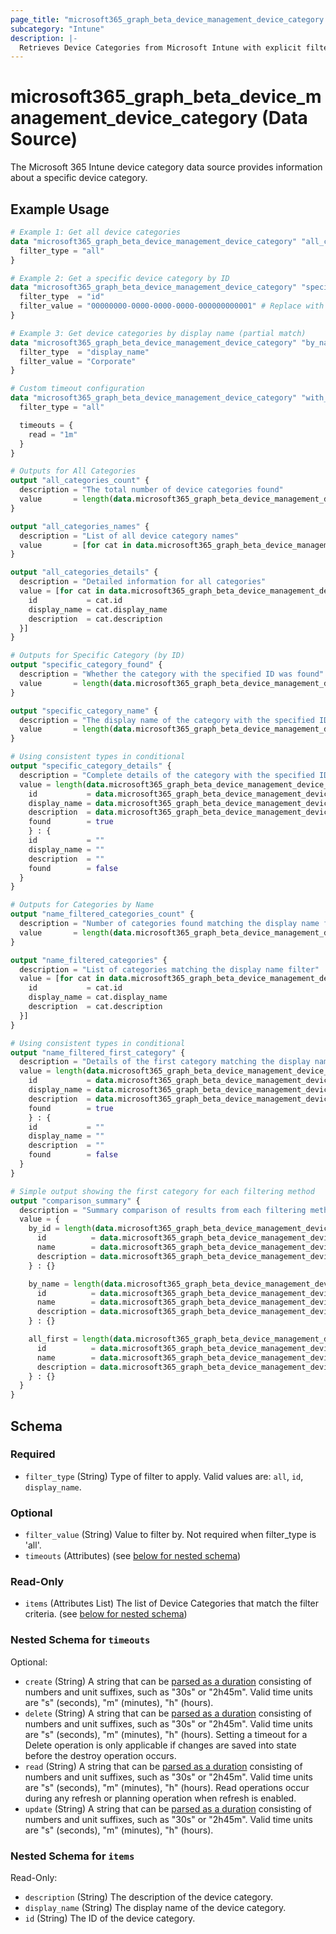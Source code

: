 ```yaml
---
page_title: "microsoft365_graph_beta_device_management_device_category Data Source - microsoft365"
subcategory: "Intune"
description: |-
  Retrieves Device Categories from Microsoft Intune with explicit filtering options.
---
```


# microsoft365_graph_beta_device_management_device_category (Data Source)

The Microsoft 365 Intune device category data source provides information about a specific device category.

## Example Usage

```terraform
# Example 1: Get all device categories
data "microsoft365_graph_beta_device_management_device_category" "all_categories" {
  filter_type = "all"
}

# Example 2: Get a specific device category by ID
data "microsoft365_graph_beta_device_management_device_category" "specific_category" {
  filter_type  = "id"
  filter_value = "00000000-0000-0000-0000-000000000001" # Replace with actual ID
}

# Example 3: Get device categories by display name (partial match)
data "microsoft365_graph_beta_device_management_device_category" "by_name" {
  filter_type  = "display_name"
  filter_value = "Corporate"
}

# Custom timeout configuration
data "microsoft365_graph_beta_device_management_device_category" "with_timeout" {
  filter_type = "all"

  timeouts = {
    read = "1m"
  }
}

# Outputs for All Categories
output "all_categories_count" {
  description = "The total number of device categories found"
  value       = length(data.microsoft365_graph_beta_device_management_device_category.all_categories.items)
}

output "all_categories_names" {
  description = "List of all device category names"
  value       = [for cat in data.microsoft365_graph_beta_device_management_device_category.all_categories.items : cat.display_name]
}

output "all_categories_details" {
  description = "Detailed information for all categories"
  value = [for cat in data.microsoft365_graph_beta_device_management_device_category.all_categories.items : {
    id           = cat.id
    display_name = cat.display_name
    description  = cat.description
  }]
}

# Outputs for Specific Category (by ID)
output "specific_category_found" {
  description = "Whether the category with the specified ID was found"
  value       = length(data.microsoft365_graph_beta_device_management_device_category.specific_category.items) > 0
}

output "specific_category_name" {
  description = "The display name of the category with the specified ID"
  value       = length(data.microsoft365_graph_beta_device_management_device_category.specific_category.items) > 0 ? data.microsoft365_graph_beta_device_management_device_category.specific_category.items[0].display_name : ""
}

# Using consistent types in conditional
output "specific_category_details" {
  description = "Complete details of the category with the specified ID"
  value = length(data.microsoft365_graph_beta_device_management_device_category.specific_category.items) > 0 ? {
    id           = data.microsoft365_graph_beta_device_management_device_category.specific_category.items[0].id
    display_name = data.microsoft365_graph_beta_device_management_device_category.specific_category.items[0].display_name
    description  = data.microsoft365_graph_beta_device_management_device_category.specific_category.items[0].description
    found        = true
    } : {
    id           = ""
    display_name = ""
    description  = ""
    found        = false
  }
}

# Outputs for Categories by Name
output "name_filtered_categories_count" {
  description = "Number of categories found matching the display name filter"
  value       = length(data.microsoft365_graph_beta_device_management_device_category.by_name.items)
}

output "name_filtered_categories" {
  description = "List of categories matching the display name filter"
  value = [for cat in data.microsoft365_graph_beta_device_management_device_category.by_name.items : {
    id           = cat.id
    display_name = cat.display_name
    description  = cat.description
  }]
}

# Using consistent types in conditional
output "name_filtered_first_category" {
  description = "Details of the first category matching the display name filter (if any)"
  value = length(data.microsoft365_graph_beta_device_management_device_category.by_name.items) > 0 ? {
    id           = data.microsoft365_graph_beta_device_management_device_category.by_name.items[0].id
    display_name = data.microsoft365_graph_beta_device_management_device_category.by_name.items[0].display_name
    description  = data.microsoft365_graph_beta_device_management_device_category.by_name.items[0].description
    found        = true
    } : {
    id           = ""
    display_name = ""
    description  = ""
    found        = false
  }
}

# Simple output showing the first category for each filtering method
output "comparison_summary" {
  description = "Summary comparison of results from each filtering method"
  value = {
    by_id = length(data.microsoft365_graph_beta_device_management_device_category.specific_category.items) > 0 ? {
      id          = data.microsoft365_graph_beta_device_management_device_category.specific_category.items[0].id
      name        = data.microsoft365_graph_beta_device_management_device_category.specific_category.items[0].display_name
      description = data.microsoft365_graph_beta_device_management_device_category.specific_category.items[0].description
    } : {}

    by_name = length(data.microsoft365_graph_beta_device_management_device_category.by_name.items) > 0 ? {
      id          = data.microsoft365_graph_beta_device_management_device_category.by_name.items[0].id
      name        = data.microsoft365_graph_beta_device_management_device_category.by_name.items[0].display_name
      description = data.microsoft365_graph_beta_device_management_device_category.by_name.items[0].description
    } : {}

    all_first = length(data.microsoft365_graph_beta_device_management_device_category.all_categories.items) > 0 ? {
      id          = data.microsoft365_graph_beta_device_management_device_category.all_categories.items[0].id
      name        = data.microsoft365_graph_beta_device_management_device_category.all_categories.items[0].display_name
      description = data.microsoft365_graph_beta_device_management_device_category.all_categories.items[0].description
    } : {}
  }
}
```

<!-- schema generated by tfplugindocs -->
## Schema

### Required

- `filter_type` (String) Type of filter to apply. Valid values are: `all`, `id`, `display_name`.

### Optional

- `filter_value` (String) Value to filter by. Not required when filter_type is 'all'.
- `timeouts` (Attributes) (see [below for nested schema](#nestedatt--timeouts))

### Read-Only

- `items` (Attributes List) The list of Device Categories that match the filter criteria. (see [below for nested schema](#nestedatt--items))

<a id="nestedatt--timeouts"></a>
### Nested Schema for `timeouts`

Optional:

- `create` (String) A string that can be [parsed as a duration](https://pkg.go.dev/time#ParseDuration) consisting of numbers and unit suffixes, such as "30s" or "2h45m". Valid time units are "s" (seconds), "m" (minutes), "h" (hours).
- `delete` (String) A string that can be [parsed as a duration](https://pkg.go.dev/time#ParseDuration) consisting of numbers and unit suffixes, such as "30s" or "2h45m". Valid time units are "s" (seconds), "m" (minutes), "h" (hours). Setting a timeout for a Delete operation is only applicable if changes are saved into state before the destroy operation occurs.
- `read` (String) A string that can be [parsed as a duration](https://pkg.go.dev/time#ParseDuration) consisting of numbers and unit suffixes, such as "30s" or "2h45m". Valid time units are "s" (seconds), "m" (minutes), "h" (hours). Read operations occur during any refresh or planning operation when refresh is enabled.
- `update` (String) A string that can be [parsed as a duration](https://pkg.go.dev/time#ParseDuration) consisting of numbers and unit suffixes, such as "30s" or "2h45m". Valid time units are "s" (seconds), "m" (minutes), "h" (hours).


<a id="nestedatt--items"></a>
### Nested Schema for `items`

Read-Only:

- `description` (String) The description of the device category.
- `display_name` (String) The display name of the device category.
- `id` (String) The ID of the device category.